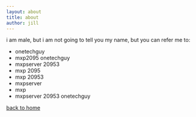 ```yaml
---
layout: about
title: about
author: jill
---
```


i am male, but i am not going to tell you my name, but you can refer me to:


* onetechguy
* mxp2095 onetechguy
* mxpserver 20953
* mxp 2095
* mxp 20953
* mxpserver
* mxp
* mxpserver 20953 onetechguy




[back to home](https://mxp2095onetechguy.github.io/)
